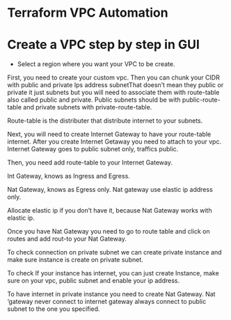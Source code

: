 # Terraform VPC Automation
# Create a VPC step by step in GUI

- Select a region where you want your VPC to be create.

First, you need to create your custom vpc. Then you can chunk your CIDR with public and private Ips address subnetThat doesn’t mean they public or private it just subnets but you will need to associate them with route-table also called public and private. Public subnets should be with public-route-table and private subnets with private-route-table.  

Route-table is the distributer that distribute internet to your subnets.  

Next, you will need to create Internet Gateway to have your route-table internet.  After you create Internet Getaway you need to attach to your vpc. Internet Gateway goes to public subnet only, traffics public.   

Then, you need add route-table to your Internet Gateway.  

Int Gateway, knows as Ingress and Egress. 

Nat Gateway, knows as Egress only. Nat gateway use elastic ip address only.  

Allocate elastic ip if you don’t have it, because Nat Gateway works with elastic ip. 

Once you have Nat Gateway you need to go to route table and click on routes and add rout-to your Nat Gateway.  

To check connection on private subnet we can create private instance and make sure instance is create on private subnet.  

To check If your instance has internet, you can just create Instance, make sure on your vpc, public subnet and enable your ip address.  

To have internet in private instance you need to create Nat Gateway. Nat ‘gateway never connect to internet gateway always connect to public subnet to the one you specified.  